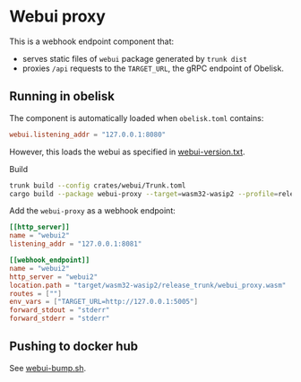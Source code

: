 # Webui proxy
This is a webhook endpoint component that:
* serves static files of `webui` package generated by `trunk dist`
* proxies `/api` requests to the `TARGET_URL`, the gRPC endpoint of Obelisk.

## Running in obelisk
The component is automatically loaded when `obelisk.toml` contains:
```toml
webui.listening_addr = "127.0.0.1:8080"
```
However, this loads the webui as specified in [webui-version.txt](../../assets/webui-version.txt).

Build
```sh
trunk build --config crates/webui/Trunk.toml
cargo build --package webui-proxy --target=wasm32-wasip2 --profile=release_trunk
```

Add the `webui-proxy` as a webhook endpoint:
```toml
[[http_server]]
name = "webui2"
listening_addr = "127.0.0.1:8081"

[[webhook_endpoint]]
name = "webui2"
http_server = "webui2"
location.path = "target/wasm32-wasip2/release_trunk/webui_proxy.wasm"
routes = [""]
env_vars = ["TARGET_URL=http://127.0.0.1:5005"]
forward_stdout = "stderr"
forward_stderr = "stderr"
```

## Pushing to docker hub
See [webui-bump.sh](../../scripts/push-webui.sh).
